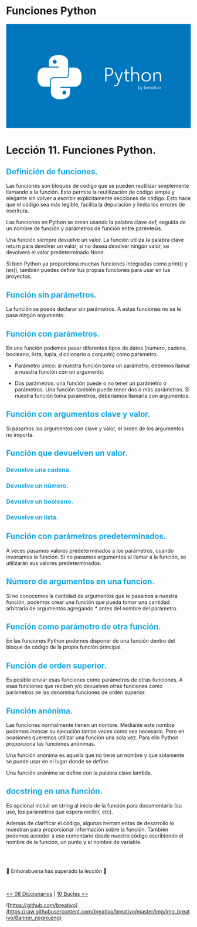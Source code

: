 # Funciones Python

![Variables Python](https://github.com/breativo/Python_by_breativo/blob/master/img/Banner_Python_by_breativo.png?raw=true)

# Lección 11. Funciones Python.

<h2 style="color:#15A7E1">Definición de funciones.</h2>
Las funciones son bloques de código que se pueden reutilizar simplemente llamando a la función. Esto permite la reutilización de código simple y elegante sin volver a escribir explícitamente secciones de código. Esto hace que el código sea más legible, facilita la depuración y limita los errores de escritura.

Las funciones en Python se crean usando la palabra clave def, seguida de un nombre de función y parámetros de función entre paréntesis.

Una función siempre devuelve un valor. La función utiliza la palabra clave return  para devolver un valor; si no desea devolver ningún valor, se devolverá el valor predeterminado None.

Si bien Python ya proporciona muchas funciones integradas como print() y len(), también puedes definir tus propias funciones para usar en tus proyectos.

<h2 style="color:#15A7E1">Función sin parámetros.</h2>
La función se puede declarar sin parámetros. A estas funciones no se le pasa ningún argumento.

<h2 style="color:#15A7E1">Función con parámetros.</h2>
En una función podemos pasar diferentes tipos de datos (número, cadena, booleano, lista, tupla, diccionario o conjunto) como parámetro.

* Parámetro único: si nuestra función toma un parámetro, debemos llamar a nuestra función con un argumento.

* Dos parámetros: una función puede o no tener un parámetro o parámetros. Una función también puede tener dos o más parámetros. Si nuestra función toma parámetros, deberíamos llamarla con argumentos.

<h2 style="color:#15A7E1">Función con argumentos clave y valor.</h2>
Si pasamos los argumentos con clave y valor, el orden de los argumentos no importa.

<h2 style="color:#15A7E1">Función que devuelven un valor.</h2>

<h3 style="color:#15A7E1">Devuelve una cadena.</h3>
<h3 style="color:#15A7E1">Devuelve un número.</h3>
<h3 style="color:#15A7E1">Devuelve un booleano.</h3>
<h3 style="color:#15A7E1">Devuelve un lista.</h3>

<h2 style="color:#15A7E1">Función con parámetros predeterminados.</h2>
A veces pasamos valores predeterminados a los parámetros, cuando invocamos la función. Si no pasamos argumentos al llamar a la función, se utilizarán sus valores predeterminados.

<h2 style="color:#15A7E1">Número de argumentos en una funcion.</h2>
Si no conocemos la cantidad de argumentos que le pasamos a nuestra función, podemos crear una función que pueda tomar una cantidad arbitraria de argumentos agregando * antes del nombre del parámetro.

<h2 style="color:#15A7E1">Función como parámetro de otra función.</h2>
En las funciones Python podemos disponer de una función dentro del bloque de código de la propia función principal.

<h2 style="color:#15A7E1">Función de orden superior.</h2>
Es posible enviar esas funciones como parámetros de otras funciones. A esas funciones que reciben y/o devuelven otras funciones como parámetros se las denomina funciones de orden superior.

<h2 style="color:#15A7E1">Función anónima.</h2>
Las funciones normalmente tienen un nombre. Mediante este nombre podemos invocar su ejecución tantas veces como sea necesario. Pero en ocasiones queremos utilizar una función una sola vez. Para ello Python proporciona las funciones anónimas.

Una función anónima es aquella que no tiene un nombre y que solamente se puede usar en el lugar donde se define.

Una función anónima se define con la palabra clave lambda.

<h2 style="color:#15A7E1">docstring en una función.</h2>
Es opcional incluir un string al inicio de la función para documentarla (su uso, los parámetros que espera recibir, etc).

Además de clarificar el código, algunas herramientas de desarrollo lo muestran para proporcionar información sobre la función. También podemos acceder a ese comentario desde nuestro código escribiendo el nombre de la función, un punto y el nombre de variable.

</br>
</br>

🎉 Enhorabuena has superado la lección 🎉

</br>

[<< 08 Diccionarios](../08_Diccionarios_Python) | [10 Bucles >>](../10_Bucles_Python)

![https://github.com/breativo](https://raw.githubusercontent.com/breativo/breativo/master/img/img_breativo/Banner_negro.png)




